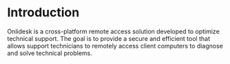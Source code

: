 # Introduction

Onlidesk is a cross-platform remote access solution developed to optimize technical support. The goal is to provide a secure and efficient tool that allows support technicians to remotely access client computers to diagnose and solve technical problems.